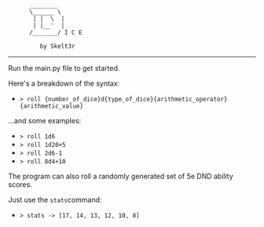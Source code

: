           ________ 
          \______ \
           | |  \  |
           | |__'  |
          /_______/ I C E
                        
             by Skelt3r
             
---

Run the main.py file to get started.

Here's a breakdown of the syntax:
- `> roll {number_of_dice}d{type_of_dice}{arithmetic_operator}{arithmetic_value}`

...and some examples:
- `> roll 1d6`
- `> roll 1d20+5`
- `> roll 2d6-1`
- `> roll 8d4+10`

The program can also roll a randomly generated set of 5e DND ability scores.

Just use the `stats`command:
- `> stats -> [17, 14, 13, 12, 10, 8]`
